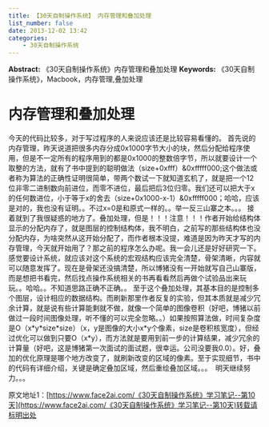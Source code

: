 ```yaml
---
title: 【30天自制操作系统】 内存管理和叠加处理
list_number: false
date: 2013-12-02 13:42
categories:
    - 30天自制操作系统
---
```

**Abstract:** 《30天自制操作系统》内存管理和叠加处理
**Keywords:** 《30天自制操作系统》，Macbook，内存管理,叠加处理
<!--more-->
# 内存管理和叠加处理
今天的代码比较多，对于写过程序的人来说应该还是比较容易看懂的。
首先说的内存管理，昨天说道把很多内存分成0x1000字节大小的块，然后分配给程序使用，但是不一定所有的程序用到的都是0x1000的整数倍字节，所以就要设计一个取整的方法，就有了书中提到的聪明做法（size+0xfff）&0xfffff000;这个做法或者称为算法的正确性证明很简单，带两个数试一下就知道玄机了，就是把一个12位非零二进制数向前进位，而零不进位，最后把后3位归零。我们还可以把大于x的任何数进位，小于等于x的舍去（size+0x1000-x-1）&0xfffff000；哈哈，应该是对的，我也没有证明。。不过x=0是和原式一样的。。举一反三山寨之本。。。
接着就到了我很疑惑的地方了。叠加处理，但是！！！注意！！！作者开始给结构体显示的分配内存了，就是图层的控制结构体，我不明白，之前写的那些结构体也没分配内存，为啥突然从这开始分配了，而作者根本没提，难道是因为昨天才写的内存管理，今天就开始用了？那之前的程序怎么办呢。我一会儿还是好好研究一下。
感觉要设计系统，就应该对这个系统的宏观结构应该完全清楚，骨架清晰，内容就可以随意发挥了。现在是骨架还没搞清楚，所以博猪没有一开始就写自己山寨版，而是想把书看完，然后找点操作系统相关的书再看看然后再做个试验品出来玩玩。。哈哈。。不知道思路正确不正确。。
至于这个叠加处理，其基本目的是控制多个图层，设计相应的数据结构。而刷新那里作者反复的实验，但其本质就是减少冗余计算，就是说有些计算能剩就不做，就像一个简单的图像卷积（好吧，博猪以前做过一段时间图像处理，听不懂的可以完全忽略。。）如果按照算法做，时间复杂度是O（x\*y\*size\*size）（x，y是图像的大小x\*y个像素，size是卷积核宽度），但经过优化可以做到只要O（x\*y），而方法就是要用到前一步的计算结果，减少冗余的计算量（好吧，这是博猪第一次面试的面试题，很幸运。公司没要我0.0）。好，叠加的优化原理是哪个地方改变了，就刷新改变的区域的像素。至于实现细节，书中的代码有详细介绍，关键是确定叠加区域，然后重绘叠加区域。。。 
明天继续努力。。。





原文地址1：[https://www.face2ai.com/《30天自制操作系统》学习笔记--第10天](https://www.face2ai.com/《30天自制操作系统》学习笔记--第10天)转载请标明出处
